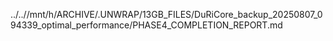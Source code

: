 ../..//mnt/h/ARCHIVE/.UNWRAP/13GB_FILES/DuRiCore_backup_20250807_094339_optimal_performance/PHASE4_COMPLETION_REPORT.md